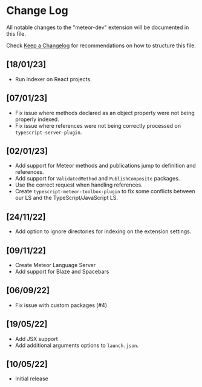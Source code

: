 # Change Log

All notable changes to the "meteor-dev" extension will be documented in this file.

Check [Keep a Changelog](http://keepachangelog.com/) for recommendations on how to structure this file.

## [18/01/23]

-   Run indexer on React projects.

## [07/01/23]

-   Fix issue where methods declared as an object property were not being properly indexed.
-   Fix issue where references were not being correctly processed on `typescript-server-plugin`.

## [02/01/23]

-   Add support for Meteor methods and publications jump to definition and references.
-   Add support for `ValidatedMethod` and `PublishComposite` packages.
-   Use the correct request when handling references.
-   Create `typescript-meteor-toolbox-plugin` to fix some conflicts between our LS and the TypeScript/JavaScript LS.

## [24/11/22]

-   Add option to ignore directories for indexing on the extension settings.

## [09/11/22]

-   Create Meteor Language Server
-   Add support for Blaze and Spacebars

## [06/09/22]

-   Fix issue with custom packages (#4)

## [19/05/22]

-   Add JSX support
-   Add additional arguments options to `launch.json`.

## [10/05/22]

-   Initial release
